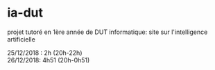 # ia-dut
projet tutoré en 1ère année de DUT informatique: site sur l'intelligence artificielle

25/12/2018 : 2h (20h-22h)<br>
26/12/2018: 4h51 (20h-0h51)

